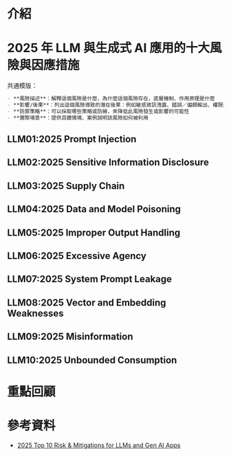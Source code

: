 # 介紹

# 2025 年 LLM 與生成式 AI 應用的十大風險與因應措施

共通模版：

```markdown
- **風險描述**：解釋這個風險是什麼，為什麼這個風險存在，底層機制、作用原理是什麼
- **影響/後果**：列出這個風險導致的潛在後果：例如敏感資訊洩露、錯誤／偏頗輸出、權限濫用、決策錯誤等
- **防禦策略**：可以採取哪些策略或防線，來降低此風險發生或影響的可能性
- **實際場景**：提供具體情境、案例說明該風險如何被利用
```

## LLM01:2025 Prompt Injection

## LLM02:2025 Sensitive Information Disclosure

## LLM03:2025 Supply Chain

## LLM04:2025 Data and Model Poisoning

## LLM05:2025 Improper Output Handling

## LLM06:2025 Excessive Agency

## LLM07:2025 System Prompt Leakage

## LLM08:2025 Vector and Embedding Weaknesses

## LLM09:2025 Misinformation

## LLM10:2025 Unbounded Consumption

# 重點回顧

# 參考資料

- [2025 Top 10 Risk & Mitigations for LLMs and Gen AI Apps](https://genai.owasp.org/llm-top-10/)